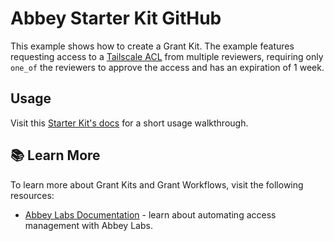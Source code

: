 # Abbey Starter Kit GitHub

This example shows how to create a Grant Kit.
The example features requesting access to a [Tailscale ACL](https://registry.terraform.io/providers/tailscale/tailscale/latest/docs/resources/acl)
from multiple reviewers, requiring only `one_of` the reviewers to approve the access and has an expiration of 1 week.

## Usage

Visit this [Starter Kit's docs](https://docs.abbey.io/integrations/infrastructure/tailscale) for a short usage walkthrough.

## :books: Learn More

To learn more about Grant Kits and Grant Workflows, visit the following resources:

- [Abbey Labs Documentation](https://docs.abbey.io) - learn about automating access management with Abbey Labs.
